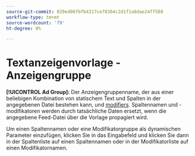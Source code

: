 ```yaml
---
source-git-commit: 029e406fbfb4217ce78364c2d1f1a6dae24ff588
workflow-type: tm+mt
source-wordcount: '79'
ht-degree: 0%

---
```

# Textanzeigenvorlage - Anzeigengruppe

**[!UICONTROL Ad Group]:** Der Anzeigengruppenname, der aus einer beliebigen Kombination von statischem Text und Spalten in der angegebenen Datei bestehen kann, und [modifiers](/help/search-social-commerce/campaign-management/inventory-feeds/modifiers-manage.md). Spaltennamen und -modifikatoren werden durch tatsächliche Daten ersetzt, wenn die angegebene Feed-Datei über die Vorlage propagiert wird.

Um einen Spaltennamen oder eine Modifikatorgruppe als dynamischen Parameter einzufügen, klicken Sie in das Eingabefeld und klicken Sie dann in der Spaltenliste auf einen Spaltennamen oder in der Modifikatorliste auf einen Modifikatornamen.
